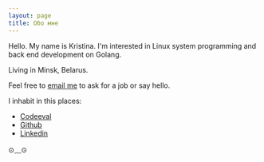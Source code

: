 ```yaml
---
layout: page
title: Обо мне
---
```


<p class="message">
Hello. My name is Kristina. I'm interested in Linux system programming and back end development on Golang.

Living in Minsk, Belarus.

Feel free to [email me](mailto:isitiriss@gmail.com) to ask for a job or say hello.
</p>


I inhabit in this places:

* [Codeeval](https://www.codeeval.com/profile/pachvara)
* [Github](https://github.com/KristinaEtc)
* [Linkedin](https://www.linkedin.com/in/kristina-kovalevskaya-2181a8111)

⊙﹏⊙ 
